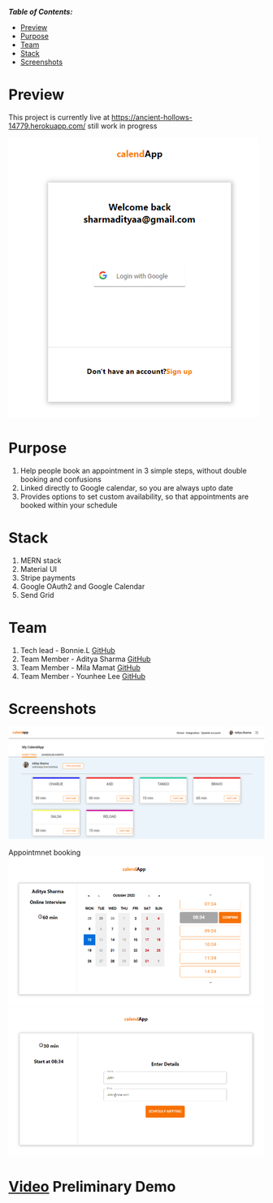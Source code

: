 **_Table of Contents:_**

- [Preview](#preview)
- [Purpose](#purpose)
- [Team](#team)
- [Stack](#stack)
- [Screenshots](#screenshots)


# Preview

This project is currently live at https://ancient-hollows-14779.herokuapp.com/ still work in progress

![Login Preview](./pics/login.PNG)


# Purpose

1. Help people book an appointment in 3 simple steps, without double booking and confusions
2. Linked directly to Google calendar, so you are always upto date
3. Provides options to set custom availability, so that appointments are booked within your schedule

# Stack

1. MERN stack
2. Material UI
3. Stripe payments
4. Google OAuth2 and Google Calendar
5. Send Grid

# Team 

1. Tech lead - Bonnie.L [GitHub](https://github.com/bonnieli)
2. Team Member - Aditya Sharma [GitHub](https://github.com/Adi-tya93)
3. Team Member - Mila Mamat [GitHub](https://github.com/mila-mamat)
4. Team Member - Younhee Lee [GitHub](https://github.com/ylee297)


# Screenshots
![Dashboard](./pics/dashboard.PNG)

Appointmnet booking
![Booking](./pics/booking.PNG)
![Attendees](./pics/attendees.PNG)


# [Video](https://share.vidyard.com/watch/6JF5GWzw9JCDcZNvAtw2jb?) Preliminary Demo


